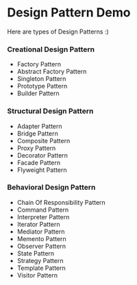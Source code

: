 # Design Pattern Demo

Here are types of Design Patterns :)

### Creational Design Pattern

- Factory Pattern
- Abstract Factory Pattern
- Singleton Pattern
- Prototype Pattern
- Builder Pattern

### Structural Design Pattern

- Adapter Pattern
- Bridge Pattern
- Composite Pattern
- Proxy Pattern
- Decorator Pattern
- Facade Pattern
- Flyweight Pattern

###  Behavioral Design Pattern

- Chain Of Responsibility Pattern
- Command Pattern
- Interpreter Pattern
- Iterator Pattern
- Mediator Pattern
- Memento Pattern
- Observer Pattern
- State Pattern
- Strategy Pattern
- Template Pattern
- Visitor Pattern

